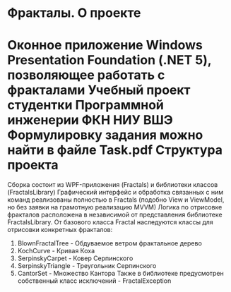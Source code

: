 # Фракталы. О проекте
Оконное приложение Windows Presentation Foundation  (.NET 5), позволяющее работать с фракталами 
Учебный проект студентки Программной инженерии ФКН НИУ ВШЭ 
Формулировку задания можно найти в файле Task.pdf
Структура проекта
===
Сборка состоит из WPF-приложения (Fractals) и библиотеки классов (FractalsLibrary)
Графический интерфейс и обработка связанных с ним команд реализованы полностью в Fractals (подобно View и ViewModel, но без заявки на грамотную реализацию MVVM)
Логика по отрисовке фракталов расположена в независимой от представления библиотеке FractalsLibrary. От базового класса Fractal наследуются классы для отрисовки конкретных фракталов: 
1. BlownFractalTree - Обдуваемое ветром фрактальное дерево
2. KochCurve - Кривая Коха
3. SerpinskyCarpet - Ковер Серпинского
4. SerpinskyTriangle - Треугольник Серпинского
5. CantorSet - Множество Кантора
Также в библиотеке предусмотрен собственный класс исключений - FractalException
